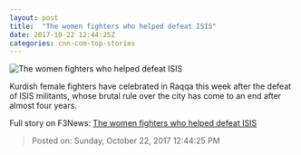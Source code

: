 ```yaml
---
layout: post
title:  "The women fighters who helped defeat ISIS"
date: 2017-10-22 12:44:25Z
categories: cnn-com-top-stories
---
```


![The women fighters who helped defeat ISIS](http://cdn.cnn.com/cnnnext/dam/assets/171019142830-05-female-ypg-raqqa-avrim-difram-1-super-tease.jpg)

Kurdish female fighters have celebrated in Raqqa this week after the defeat of ISIS militants, whose brutal rule over the city has come to an end after almost four years.


Full story on F3News: [The women fighters who helped defeat ISIS](http://www.f3nws.com/n/ZygfxB)

> Posted on: Sunday, October 22, 2017 12:44:25 PM
